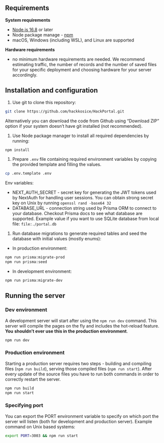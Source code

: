 ## Requirements

**System requirements**

- [Node.js 16.8](https://nodejs.org/) or later
- Node package manage - [npm](https://docs.npmjs.com/downloading-and-installing-node-js-and-npm)
- macOS, Windows (including WSL), and Linux are supported

**Hardware requirements**

- no minimum hardware requirements are needed. We recommend estimating traffic, the number of records and the number of saved files for your specific deployment and choosing hardware for your server accordingly.

## Installation and configuration

1. Use git to clone this repository:

```bash
git clone https://github.com/hackkosice/HackPortal.git
```

Alternatively you can download the code from Github using “Download ZIP” option if your system doesn’t have git installed (not recommended).

1. Use Node package manager to install all required dependencies by running:

```bash
npm install
```

1. Prepare `.env` file containing required environment variables by copying the provided template and filling the values.

```bash
cp .env.template .env
```

Env variables:

- NEXT_AUTH_SECRET - secret key for generating the JWT tokens used by NextAuth for handling user sessions. You can obtain strong secret key on Unix by running `openssl rand -base64 32`
- DATABASE_URL - connection string used by Prisma ORM to connect to your database. Checkout Prisma docs to see what database are supported. Example value if you want to use SQLite database from local file: `file:./portal.db`

1. Run database migrations to generate required tables and seed the database with initial values (mostly enums):
- In production environment:

```bash
npm run prisma:migrate-prod
npm run prisma:seed
```

- In development environment:

```bash
npm run prisma:migrate-dev
```

## Running the server

### Dev environment

A development server will start after using the `npm run dev` command. This server will compile the pages on the fly and includes the hot-reload feature. **You** **shouldn’t ever use this in the production environment**.

```bash
npm run dev
```

### Production environment

Starting a production server requires two steps - building and compiling files (`npm run build`), serving those compiled files (`npm run start`). After every update of the source files you have to run both commands in order to correctly restart the server.

```bash
npm run build
npm run start
```

### Specifying port

You can export the PORT environment variable to specify on which port the server will listen (both for development and production server). Example command on Unix based systems:

```bash
export PORT=3003 && npm run start
```
